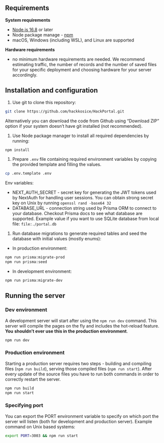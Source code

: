 ## Requirements

**System requirements**

- [Node.js 16.8](https://nodejs.org/) or later
- Node package manage - [npm](https://docs.npmjs.com/downloading-and-installing-node-js-and-npm)
- macOS, Windows (including WSL), and Linux are supported

**Hardware requirements**

- no minimum hardware requirements are needed. We recommend estimating traffic, the number of records and the number of saved files for your specific deployment and choosing hardware for your server accordingly.

## Installation and configuration

1. Use git to clone this repository:

```bash
git clone https://github.com/hackkosice/HackPortal.git
```

Alternatively you can download the code from Github using “Download ZIP” option if your system doesn’t have git installed (not recommended).

1. Use Node package manager to install all required dependencies by running:

```bash
npm install
```

1. Prepare `.env` file containing required environment variables by copying the provided template and filling the values.

```bash
cp .env.template .env
```

Env variables:

- NEXT_AUTH_SECRET - secret key for generating the JWT tokens used by NextAuth for handling user sessions. You can obtain strong secret key on Unix by running `openssl rand -base64 32`
- DATABASE_URL - connection string used by Prisma ORM to connect to your database. Checkout Prisma docs to see what database are supported. Example value if you want to use SQLite database from local file: `file:./portal.db`

1. Run database migrations to generate required tables and seed the database with initial values (mostly enums):
- In production environment:

```bash
npm run prisma:migrate-prod
npm run prisma:seed
```

- In development environment:

```bash
npm run prisma:migrate-dev
```

## Running the server

### Dev environment

A development server will start after using the `npm run dev` command. This server will compile the pages on the fly and includes the hot-reload feature. **You** **shouldn’t ever use this in the production environment**.

```bash
npm run dev
```

### Production environment

Starting a production server requires two steps - building and compiling files (`npm run build`), serving those compiled files (`npm run start`). After every update of the source files you have to run both commands in order to correctly restart the server.

```bash
npm run build
npm run start
```

### Specifying port

You can export the PORT environment variable to specify on which port the server will listen (both for development and production server). Example command on Unix based systems:

```bash
export PORT=3003 && npm run start
```
